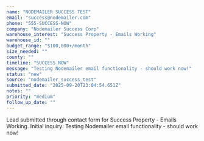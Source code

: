 ```yaml
---
name: "NODEMAILER SUCCESS TEST"
email: "success@nodemailer.com"
phone: "555-SUCCESS-NOW"
company: "Nodemailer Success Corp"
warehouse_interest: "Success Property - Emails Working"
warehouse_id: ""
budget_range: "$100,000+/month"
size_needed: ""
county: ""
timeline: "SUCCESS NOW"
message: "Testing Nodemailer email functionality - should work now!"
status: "new"
source: "nodemailer_success_test"
submitted_date: "2025-09-20T23:04:54.651Z"
notes: ""
priority: "medium"
follow_up_date: ""
---
```


Lead submitted through contact form for Success Property - Emails Working.
Initial inquiry: Testing Nodemailer email functionality - should work now!
